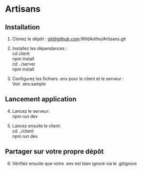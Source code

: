 # Artisans

## Installation

1. Clonez le dépôt :
git@github.com:WildAntho/Artisans.git

2. Installez les dépendances :  
cd client  
npm install  
cd ../server  
npm install  

3. Configurez les fichiers .env pour le client et le serveur :  
Voir .env.sample

## Lancement application 

4. Lancez le serveur:  
npm run dev  

5. Lancez ensuite le client:  
cd ../client  
npm run dev  

## Partager sur votre propre dépôt

6. Vérifiez ensuite que votre .env est bien ignoré via le .gitignore

   
